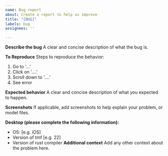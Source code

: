 ```yaml
---
name: Bug report
about: Create a report to help us improve
title: "[BUG]"
labels: bug
assignees: ''

---
```


**Describe the bug**
A clear and concise description of what the bug is.

**To Reproduce**
Steps to reproduce the behavior:
1. Go to '...'
2. Click on '....'
3. Scroll down to '....'
4. See error

**Expected behavior**
A clear and concise description of what you expected to happen.

**Screenshots**
If applicable, add screenshots to help explain your problem, or model files.

**Desktop (please complete the following information):**
 - OS: [e.g. iOS]
 - Version of tmf [e.g. 22]
- Version of rust compiler
**Additional context**
Add any other context about the problem here.
